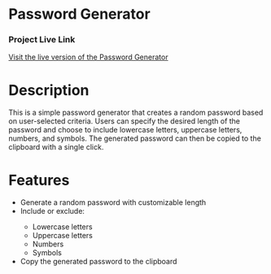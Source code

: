 # Password Generator

### Project Live Link

[Visit the live version of the Password Generator](https://password-generator-liard-six.vercel.app)


# Description
This is a simple password generator that creates a random password based on user-selected criteria. Users can specify the desired length of the password and choose to include lowercase letters, uppercase letters, numbers, and symbols. The generated password can then be copied to the clipboard with a single click.

# Features
<ul>
    <li>Generate a random password with customizable length</li>
    <li>Include or exclude:</li>
    <ul>
        <li>Lowercase letters</li>
        <li>Uppercase letters</li>
        <li>Numbers</li>
        <li>Symbols</li>
    </ul>
    <li>Copy the generated password to the clipboard</li>
</ul>
